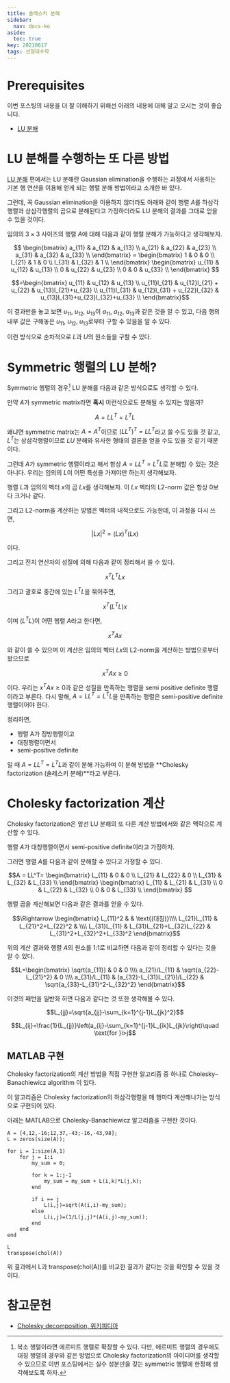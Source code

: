 ```yaml
---
title: 숄레스키 분해
sidebar:
  nav: docs-ko
aside:
  toc: true
key: 20210617
tags: 선형대수학
---
```


# Prerequisites

이번 포스팅의 내용을 더 잘 이해하기 위해선 아래의 내용에 대해 알고 오시는 것이 좋습니다.

* [LU 분해](https://angeloyeo.github.io/2021/06/16/LU_decomposition.html)

# LU 분해를 수행하는 또 다른 방법

[LU 분해](https://angeloyeo.github.io/2021/06/16/LU_decomposition.html) 편에서는 LU 분해란 Gaussian elimination을 수행하는 과정에서 사용하는 기본 행 연산을 이용해 얻게 되는 행렬 분해 방법이라고 소개한 바 있다.

그런데, 꼭 Gaussian elimination을 이용하지 않더라도 아래와 같이 행렬 $A$를 하삼각행렬과 상삼각행렬의 곱으로 분해된다고 가정하더라도 LU 분해의 결과를 그대로 얻을 수 있을 것이다.

임의의 $3\times 3$ 사이즈의 행렬 $A$에 대해 다음과 같이 행렬 분해가 가능하다고 생각해보자.

$$
    \begin{bmatrix}
        a_{11} & a_{12} & a_{13} \\
        a_{21} & a_{22} & a_{23} \\
        a_{31} & a_{32} & a_{33} \\
    \end{bmatrix} = 
    \begin{bmatrix}
        1      & 0      & 0 \\
        l_{21} & 1      & 0 \\
        l_{31} & l_{32} & 1 \\
    \end{bmatrix}
    \begin{bmatrix}
        u_{11} & u_{12} & u_{13} \\
        0      & u_{22} & u_{23} \\
        0      & 0      & u_{33} \\
    \end{bmatrix}
$$

$$=\begin{bmatrix}
    u_{11}          & u_{12}                      & u_{13} \\
    u_{11}l_{21}    & u_{12}l_{21} + u_{22}       & u_{13}l_{21}+u_{23} \\
    u_{11}l_{31}    & u_{12}l_{31} + u_{22}l_{32} & u_{13}l_{31}+u_{23}l_{32}+u_{33} \\
\end{bmatrix}$$

이 결과만을 놓고 보면 $u_{11}$, $u_{12}$, $u_{13}$이 $a_{11}$, $a_{12}$, $a_{13}$과 같은 것을 알 수 있고, 다음 행의 내부 값은 구해놓은 $u_{11}$, $u_{12}$, $u_{13}$로부터 구할 수 있음을 알 수 있다. 

이런 방식으로 순차적으로 $L$과 $U$의 원소들을 구할 수 있다.

# Symmetric 행렬의 LU 분해?

Symmetric 행렬의 경우[^1] LU 분해를 다음과 같은 방식으로도 생각할 수 있다.

[^1]: 복소 행렬이라면 에르미트 행렬로 확장할 수 있다. 다만, 에르미트 행렬의 경우에도 대칭 행렬의 경우와 같은 방법으로 Cholesky factorization의 아이디어를 생각할 수 있으므로 이번 포스팅에서는 실수 성분만을 갖는 symmetric 행렬에 한정해 생각해보도록 하자.

만약 $A$가 symmetric matrix라면 **혹시** 이런식으로도 분해될 수 있지는 않을까?

$$A=LL^T=L^TL$$

왜냐면 symmetric matrix는 $A=A^T$이므로 $(LL^T)^T = LL^T$라고 쓸 수도 있을 것 같고, $L^T$는 상삼각행렬이므로 $LU$ 분해와 유사한 형태의 결론을 얻을 수도 있을 것 같기 때문이다.

[//]:# (Positive Definite 조건이 필요한 이유?)

그런데 $A$가 symmetric 행렬이라고 해서 항상 $A=LL^T=L^TL$로 분해할 수 있는 것은 아니다. 우리는 임의의 $L$이 어떤 특성을 가져야만 하는지 생각해보자.

행렬 $L$과 임의의 벡터 $x$의 곱 $Lx$를 생각해보자. 이 $Lx$ 벡터의 L2-norm 값은 항상 0보다 크거나 같다. 

그리고 L2-norm을 계산하는 방법은 벡터의 내적으로도 가능한데, 이 과정을 다시 쓰면,

$$|Lx|^2 = (Lx)^T(Lx)$$

이다.

그리고 전치 연산자의 성질에 의해 다음과 같이 정리해서 쓸 수 있다.

$$x^TL^TLx$$

그리고 괄호로 중간에 있는 $L^TL$을 묶어주면,

$$x^T(L^TL)x$$

이며 $(L^TL)$이 어떤 행렬 $A$라고 한다면,

$$x^TAx$$

와 같이 쓸 수 있으며 이 계산은 임의의 벡터 $Lx$의 L2-norm을 계산하는 방법으로부터 왔으므로

$$x^TAx\geq 0$$

이다. 우리는 $x^TAx\geq 0$과 같은 성질을 만족하는 행렬을 semi positive definite 행렬이라고 부른다. 다시 말해, $A=LL^T=L^TL$을 만족하는 행렬은 semi-positive definite 행렬이어야 한다.

정리하면,

* 행렬 A가 정방행렬이고
* 대칭행렬이면서
* semi-positive definite

일 때 $A=LL^T=L^TL$과 같이 분해 가능하며 이 분해 방법을 **Cholesky factorization (숄레스키 분해)**라고 부른다.

# Cholesky factorization 계산

Cholesky factorization은 앞선 LU 분해의 또 다른 계산 방법에서와 같은 맥락으로 계산할 수 있다.

행렬 $A$가 대칭행렬이면서 semi-positive definite이라고 가정하자.

그러면 행렬 $A$를 다음과 같이 분해할 수 있다고 가정할 수 있다.

$$A = LL^T= 
    \begin{bmatrix}
        L_{11} & 0      & 0 \\
        L_{21} & L_{22} & 0 \\
        L_{31} & L_{32} & L_{33} \\
    \end{bmatrix}
    \begin{bmatrix}
        L_{11} & L_{21} & L_{31} \\
        0      & L_{22} & L_{32} \\
        0      & 0      & L_{33} \\
    \end{bmatrix}
$$

행렬 곱을 계산해보면 다음과 같은 결과를 얻을 수 있다.

$$\Rightarrow \begin{bmatrix}
    L_{11}^2     &                           & \text{(대칭)}\\\\
    L_{21}L_{11} & L_{21}^2+L_{22}^2         &             \\\\
    L_{31}L_{11} & L_{31}L_{21}+L_{32}L_{22} & L_{31}^2+L_{32}^2+L_{33}^2
\end{bmatrix}$$

위의 계산 결과와 행렬 $A$의 원소를 1:1로 비교하면 다음과 같이 정리할 수 있다는 것을 알 수 있다.

$$L=\begin{bmatrix}
    \sqrt{a_{11}}    &    0 & 0 \\\\
    a_{21}/L_{11}    &    \sqrt{a_{22}-L_{21}^2}  & 0 \\\\
    a_{31}/L_{11}    &    (a_{32}-L_{31}L_{21})/L_{22} & \sqrt{a_{33}-L_{31}^2-L_{32}^2}
\end{bmatrix}$$

이것의 패턴을 일반화 하면 다음과 같다는 것 또한 생각해볼 수 있다.

$$L_{jj}=\sqrt{a_{jj}-\sum_{k=1}^{j-1}L_{jk}^2}$$

$$L_{ij}=\frac{1}{L_{jj}}\left(a_{ij}-\sum_{k=1}^{j-1}L_{ik}L_{jk}\right)\quad \text{for }i>j$$

## MATLAB 구현

Cholesky factorization의 계산 방법을 직접 구현한 알고리즘 중 하나로  Cholesky–Banachiewicz algorithm 이 있다.

이 알고리즘은 Cholesky factorization의 하삼각행렬을 매 행마다 계산해나가는 방식으로 구현되어 있다.

아래는 MATLAB으로 Cholesky-Banachiewicz 알고리즘을 구현한 것이다.

```{MATLAB}
A = [4,12,-16;12,37,-43;-16,-43,98];
L = zeros(size(A));

for i = 1:size(A,1)
    for j = 1:i
        my_sum = 0;
        
        for k = 1:j-1
            my_sum = my_sum + L(i,k)*L(j,k);
        end
        
        if i == j
            L(i,j)=sqrt(A(i,i)-my_sum);
        else
            L(i,j)=(1/L(j,j)*(A(i,j)-my_sum));
        end
    end
end

L
transpose(chol(A))
```

위 결과에서 L과 transpose(chol(A))를 비교한 결과가 같다는 것을 확인할 수 있을 것이다.

# 참고문헌

* [Cholesky decomposition, 위키피디아](https://en.wikipedia.org/wiki/Cholesky_decomposition)